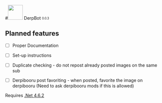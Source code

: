 #<img src="http://i.imgur.com/Ffq2v67.png" height="48px" /> DerpBot <sub><sup>0.0.3</sup></sub>



## Planned features ##

- [ ] Proper Documentation
- [ ] Set-up instructions
- [ ] Duplicate checking - do not repost already posted images on the same sub
- [ ] Derpibooru post favoriting - when posted, favorite the image on derpibooru (Need to ask derpibooru mods if this is allowed)  



Requires [.Net 4.6.2](https://www.microsoft.com/en-us/download/details.aspx?id=53345)
